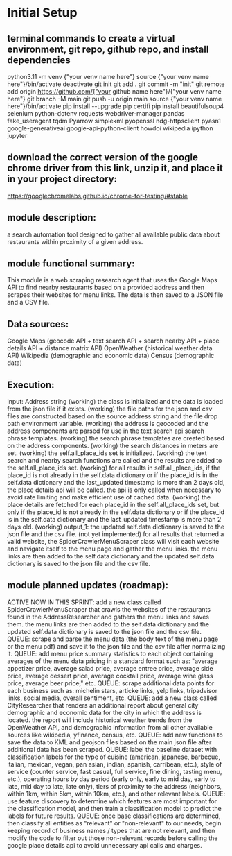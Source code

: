 # Initial Setup

## terminal commands to create a virtual environment, git repo, github repo, and install dependencies
python3.11 -m venv {"your venv name here"}
source {"your venv name here"}/bin/activate
deactivate
git init
git add .
git commit -m "init"
git remote add origin https://github.com/{"your github name here"}/{"your venv name here"}
git branch -M main
git push -u origin main
source {"your venv name here"}/bin/activate
pip install --upgrade pip certifi
pip install beautifulsoup4 selenium python-dotenv requests webdriver-manager pandas fake_useragent tqdm Pyarrow simplekml pyopenssl ndg-httpsclient pyasn1 google-generativeai google-api-python-client howdoi wikipedia ipython jupyter

## download the correct version of the google chrome driver from this link, unzip it, and place it in your project directory:
https://googlechromelabs.github.io/chrome-for-testing/#stable

## module description: 
a search automation tool designed to gather all available public data about restaurants within proximity of a given address. 

## module functional summary: 
This module is a web scraping research agent that uses the Google Maps API to find nearby restaurants based on a provided address and then scrapes their websites for menu links. The data is then saved to a JSON file and a CSV file. 

## Data sources:
Google Maps (geocode API + text search API + search nearby API + place details API + distance matrix API)
OpenWeather (historical weather data API)
Wikipedia (demographic and economic data)
Census (demographic data)

## Execution:
input: Address string 
(working) the class is initialized and the data is loaded from the json file if it exists.
(working) the file paths for the json and csv files are constructed based on the source address string and the file drop path environment variable.
(working) the address is geocoded and the address components are parsed for use in the text search api search phrase templates.
(working) the search phrase templates are created based on the address components.
(working) the search distances in meters are set.
(working) the self.all_place_ids set is initialized.
(working) the text search and nearby search functions are called and the results are added to the self.all_place_ids set.
(working) for all results in self.all_place_ids, if the place_id is not already in the self.data dictionary or if the place_id is in the self.data dictionary and the last_updated timestamp is more than 2 days old, the place details api will be called. the api is only called when necessary to avoid rate limiting and make efficient use of cached data.
(working) the place details are fetched for each place_id in the self.all_place_ids set, but only if the place_id is not already in the self.data dictionary or if the place_id is in the self.data dictionary and the last_updated timestamp is more than 2 days old.
(working) output_1: the updated self.data dictionary is saved to the json file and the csv file.
(not yet implemented) for all results that returned a valid website, the SpiderCrawlerMenuScraper class will visit each website and navigate itself to the menu page and gather the menu links. the menu links are then added to the self.data dictionary and the updated self.data dictionary is saved to the json file and the csv file.

## module planned updates (roadmap):
ACTIVE NOW IN THIS SPRINT: add a new class called SpiderCrawlerMenuScraper that crawls the websites of the restaurants found in the AddressResearcher and gathers the menu links and saves them. the menu links are then added to the self.data dictionary and the updated self.data dictionary is saved to the json file and the csv file.
QUEUE: scrape and parse the menu data (the body text of the menu page or the menu pdf) and save it to the json file and the csv file after normalizing it.
QUEUE: add menu price summary statistics to each object containing averages of the menu data pricing in a standard format such as: "average appetizer price, average salad price, average entree price, average side price, average dessert price, average cocktail price, average wine glass price, average beer price," etc.
QUEUE: scrape additional data points for each business such as: michelin stars, articke links, yelp links, tripadvisor links, social media, overall sentiment, etc. 
QUEUE: add a new class called CityResearcher that renders an additional report about general city demographic and economic data for the city in which the address is located. the report will include historical weather trends from the OpenWeather API, and demographic information from all other available sources like wikipedia, yfinance, census, etc.
QUEUE: add new functions to save the data to KML and geojson files based on the main json file after additional data has been scraped.
QUEUE: label the baseline dataset with classification labels for the type of cuisine (american, japanese, barbecue, italian, mexican, vegan, pan asian, indian, spanish, carribean, etc.), style of service (counter service, fast casual, full service, fine dining, tasting menu, etc.), operating hours by day period (early only, early to mid day, early to late, mid day to late, late only), tiers of proximity to the address (neighbors, within 1km, within 5km, within 10km, etc.), and other relevant labels.
QUEUE: use feature discovery to determine which features are most important for the classification model, and then train a classification model to predict the labels for future results.
QUEUE: once base classifications are determined, then classify all entities as "relevant" or "non-relevant" to our needs, begin keeping record of business names / types that are not relevant, and then modify the code to filter out those non-relevant records before calling the google place details api to avoid unnecessary api calls and charges.
